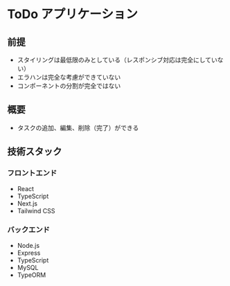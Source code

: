# ToDo アプリケーション

## 前提

- スタイリングは最低限のみとしている（レスポンシブ対応は完全にしていない）
- エラハンは完全な考慮ができていない
- コンポーネントの分割が完全ではない

## 概要

- タスクの追加、編集、削除（完了）ができる

## 技術スタック

### フロントエンド

- React
- TypeScript
- Next.js
- Tailwind CSS

### バックエンド

- Node.js
- Express
- TypeScript
- MySQL
- TypeORM
